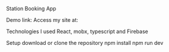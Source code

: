 Station Booking App

Demo link:
Access my site at: 

Technologies
I used React, mobx, typescript and Firebase

Setup
download or clone the repository
npm install
npm run dev
